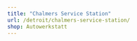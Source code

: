 ```yaml
---
title: "Chalmers Service Station"
url: /detroit/chalmers-service-station/
shop: Autowerkstatt
---
```


